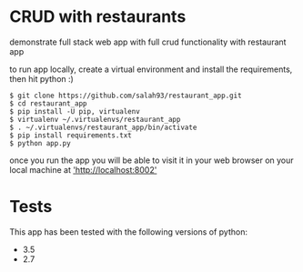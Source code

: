 # CRUD with restaurants
demonstrate full stack web app with full crud functionality with restaurant app

to run app locally, create a virtual environment and install the requirements, then hit python :)

```
$ git clone https://github.com/salah93/restaurant_app.git
$ cd restaurant_app
$ pip install -U pip, virtualenv
$ virtualenv ~/.virtualenvs/restaurant_app
$ . ~/.virtualenvs/restaurant_app/bin/activate
$ pip install requirements.txt
$ python app.py
```

once you run the app you will be able to visit it in your web browser on your local machine at ['http://localhost:8002']('http://localhost:8002')


# Tests
This app has been tested with the following versions of python:
+ 3.5
+ 2.7
